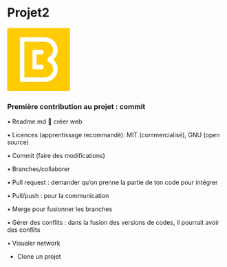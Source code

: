 # Projet2

<img src ="./logo.png" alt="logo de bdeb">

### Première contribution au projet : commit
•	Readme.md  créer web

•	Licences (apprentissage recommandé): MIT (commercialisé), GNU (open source)

•	Commit (faire des modifications)

•	Branches/collaborer

•	Pull request : demander qu’on prenne la partie de ton code pour intégrer

•	Pull/push : pour la communication

•	Merge pour fusionner les branches

•	Gérer des conflits : dans la fusion des versions de codes, il pourrait avoir des conflits

•	Visualer network

* Clone un projet

